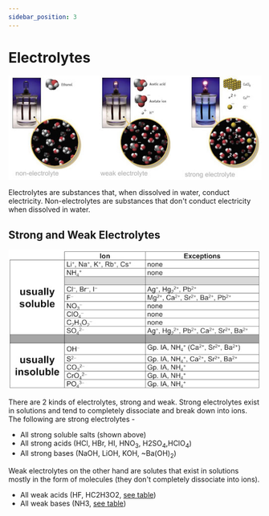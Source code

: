 ```yaml
---
sidebar_position: 3
---
```


# Electrolytes

![Electrolyte Comparison](/img/electrolyte-comparison.jpg)

Electrolytes are substances that, when dissolved in water, conduct electricity. Non-electrolytes are substances that don't conduct electricity when dissolved in water.

## Strong and Weak Electrolytes

![Solubility Chart](/img/solubility-chart.jpg)

There are 2 kinds of electrolytes, strong and weak. Strong electrolytes exist in solutions and tend to completely dissociate and break down into ions. The following are strong electrolytes - 
* All strong soluble salts (shown above)
* All strong acids (HCl, HBr, HI, HNO<sub>3</sub>, H2SO<sub>4</sub>,HClO<sub>4</sub>)
* All strong bases (NaOH, LiOH, KOH, ~Ba(OH)<sub>2</sub>)

Weak electrolytes on the other hand are solutes that exist in solutions mostly in the form of molecules (they don't completely dissociate into ions).
* All weak acids (HF, HC2H3O2, [see table](/docs/chemistry-guide/chapter-three/acids-and-bases.md))
* All weak bases (NH3, [see table](/docs/chemistry-guide/chapter-three/acids-and-bases.md))